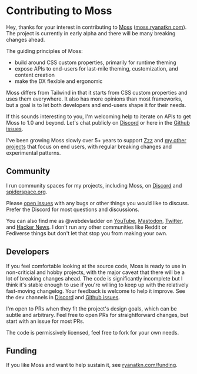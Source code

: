 # Contributing to Moss

Hey, thanks for your interest in contributing to
[Moss](https://github.com/ryanatkn/moss)
([moss.ryanatkn.com](https://moss.ryanatkn.com/)).
The project is currently in early alpha and
there will be many breaking changes ahead.

The guiding principles of Moss:

- build around CSS custom properties, primarily for runtime theming
- expose APIs to end-users for last-mile theming, customization, and content creation
- make the DX flexible and ergonomic

Moss differs from Tailwind in that it starts from CSS custom properties and uses them everywhere.
It also has more opinions than most frameworks,
but a goal is to let both developers and end-users shape it for their needs.

If this sounds interesting to you,
I'm welcoming help to iterate on APIs to get Moss to 1.0 and beyond.
Let's chat publicly on [Discord](https://discord.gg/YU5tyeK72X)
or here in the [Github issues](https://github.com/ryanatkn/moss).

I've been growing Moss slowly over 5+ years
to support [Zzz](https://zzz.ryanatkn.com/) and [my other projects](http://www.ryanatkn.com/)
that focus on end users, with regular breaking changes and experimental patterns.

## Community

I run community spaces for my projects, including Moss,
on [Discord](https://discord.gg/YU5tyeK72X)
and [spiderspace.org](https://www.spiderspace.org/).

Please [open issues](https://github.com/ryanatkn/Moss/issues) with any bugs
or other things you would like to discuss.
Prefer the Discord for most questions and discussions.

You can also find me as @webdevladder on
[YouTube](https://www.youtube.com/@webdevladder),
[Mastodon](https://mastodon.social/@webdevladder),
[Twitter](https://twitter.com/webdevladder),
and [Hacker News](https://news.ycombinator.com/user?id=webdevladder).
I don't run any other communities like Reddit or Fediverse things
but don't let that stop you from making your own.

## Developers

If you feel comfortable looking at the source code,
Moss is ready to use in non-criticial and hobby projects,
with the major caveat that there will be a lot of breaking changes ahead.
The code is significantly incomplete but I think it's stable enough to use
if you're willing to keep up with the relatively fast-moving changelog.
Your feedback is welcome to help it improve.
See the dev channels in [Discord](https://discord.gg/YU5tyeK72X)
and [Github issues](https://github.com/ryanatkn/Moss/issues).

I'm open to PRs when they fit the project's design goals, which can be subtle and arbitrary.
Feel free to open PRs for straightforward changes, but start with an issue for most PRs.

The code is permissively licensed, feel free to fork for your own needs.

## Funding

If you like Moss and want to help sustain it,
see [ryanatkn.com/funding](https://www.ryanatkn.com/funding).
